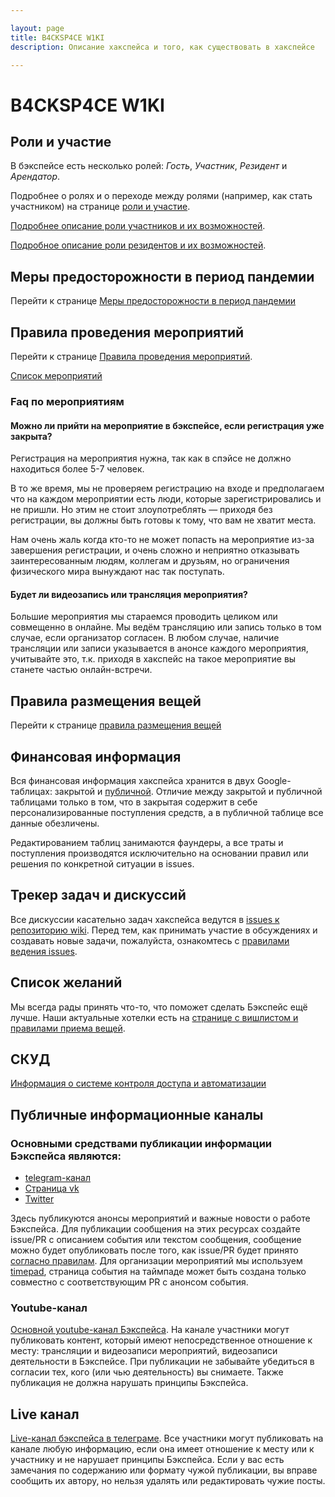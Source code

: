 ```yaml
---

layout: page
title: B4CKSP4CE W1KI
description: Описание хакспейса и того, как существовать в хакспейсе

---
```


# B4CKSP4CE W1KI

## Роли и участие

В бэкспейсе есть несколько ролей: *Гость*, *Участник*, *Резидент* и *Арендатор*.

Подробнее о ролях и о переходе между ролями (например, как стать участником) на странице [роли и участие](/evaluation).

[Подробнее описание роли участников и их возможностей](/participants).

[Подробное описание роли резидентов и их возможностей](/residents).

## Меры предосторожности в период пандемии

Перейти к странице [Меры предосторожности в период пандемии](/sars-cov-2)

## Правила проведения мероприятий

Перейти к странице [Правила проведения мероприятий](/event-rules).

[Список мероприятий](/events)

### Faq по мероприятиям

#### Можно ли прийти на мероприятие в бэкспейсе, если регистрация уже закрыта?
Регистрация на мероприятия нужна, так как в спэйсе не должно находиться более 5-7 человек. 

В то же время, мы не проверяем регистрацию на входе и предполагаем что на каждом мероприятии есть люди, которые зарегистрировались и не пришли. Но этим не стоит злоупотреблять — приходя без регистрации, вы должны быть готовы к тому, что вам не хватит места.

Нам очень жаль когда кто-то не может попасть на мероприятие из-за завершения регистрации, и очень сложно и неприятно отказывать заинтересованным людям, коллегам и друзьям, но ограничения физического мира вынуждают нас так поступать.

#### Будет ли видеозапись или трансляция мероприятия?
Большие мероприятия мы стараемся проводить целиком или совмещенно в онлайне. Мы ведём трансляцию или запись только в том случае, если организатор согласен. В любом случае, наличие трансляции или записи указывается в анонсе каждого мероприятия, учитывайте это, т.к. приходя в хакспейс на такое мероприятие вы станете частью онлайн-встречи.

## Правила размещения вещей

Перейти к странице [правила размещения вещей](/stuff)

## Финансовая информация

Вся финансовая информация хакспейса хранится в двух Google-таблицах: закрытой и [публичной](https://drive.google.com/open?id=1axxo8_JOMkHQfMpo-TbR6vLCXhowdyu8iZRUjZ59F04). Отличие между закрытой и публичной таблицами только в том, что в закрытая содержит в себе персонализированные поступления средств, а в публичной таблице все данные обезличены.

Редактированием таблиц занимаются фаундеры, а все траты и поступления производятся исключительно на основании правил или решения по конкретной ситуации в issues. 

## Трекер задач и дискуссий

Все дискуссии касательно задач хакспейса ведутся в [issues к репозиторию wiki](https://github.com/b4ck5p4c3/0x08.in/issues). Перед тем, как принимать участие в обсуждениях и создавать новые задачи, пожалуйста, ознакомтесь с [правилами ведения issues](/issue-rules).

## Список желаний

Мы всегда рады принять что-то, что поможет сделать Бэкспейс ещё лучше. Наши актуальные хотелки есть на [странице с вишлистом и правилами приема вещей](/needs.html).

## СКУД

[Информация о системе контроля доступа и автоматизации](/asc)

## Публичные информационные каналы

### Основными средствами публикации информации Бэкспейса являются:

* [telegram-канал](https://t.me/b4ck5p4c3)
* [Страница vk](https://vk.com/b4cksp4ce)
* [Twitter](https://twitter.com/b4cksp4ce)

Здесь публикуются анонсы мероприятий и важные новости о работе Бэкспейса. Для публикации сообщения на этих ресурсах создайте issue/PR с описанием события или текстом сообщения, сообщение можно будет опубликовать после того, как issue/PR будет принято [согласно правилам](/issue-rules). Для организации мероприятий мы используем [timepad](https://b4cksp4ce.timepad.ru), страница события на таймпаде может быть создана только совместно с соответствующим PR с анонсом события.

### Youtube-канал

[Основной youtube-канал Бэкспейса](https://www.youtube.com/channel/UCL_4pID7TE5lwq_MyQqL2nA). На канале участники могут публиковать контент, который имеют непосредственное отношение к месту: трансляции и видеозаписи мероприятий, видеозаписи деятельности в Бэкспейсе. При публикации не забывайте убедиться в согласии тех, кого (или чью деятельность) вы снимаете. Также публикация не должна нарушать принципы Бэкспейса.

## Live канал

[Live-канал бэкспейса в телеграме](https://t.me/b4cksp4ce_l1ve). Все участники могут публиковать на канале любую информацию, если она имеет отношение к месту или к участнику и не нарушает принципы Бэкспейса. Если у вас есть замечания по содержанию или формату чужой публикации, вы вправе сообщить их автору, но нельзя удалять или редактировать чужие посты.
